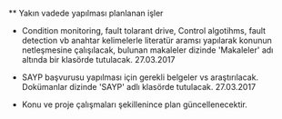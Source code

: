 ** Yakın vadede yapılması planlanan işler

* Condition monitoring, fault tolarant drive, Control algotihms, fault detection vb anahtar kelimelerle literatür aramsı yapılarak konunun netleşmesine çalışılacak, bulunan makaleler dizinde 'Makaleler' adı altında bir klasörde tutulacak. 27.03.2017

* SAYP başvurusu yapılması için gerekli belgeler vs araştırılacak. Dokümanlar dizinde 'SAYP' adlı klasörde tutulacak. 27.03.2017

* Konu ve proje çalışmaları şekillenince plan güncellenecektir.
